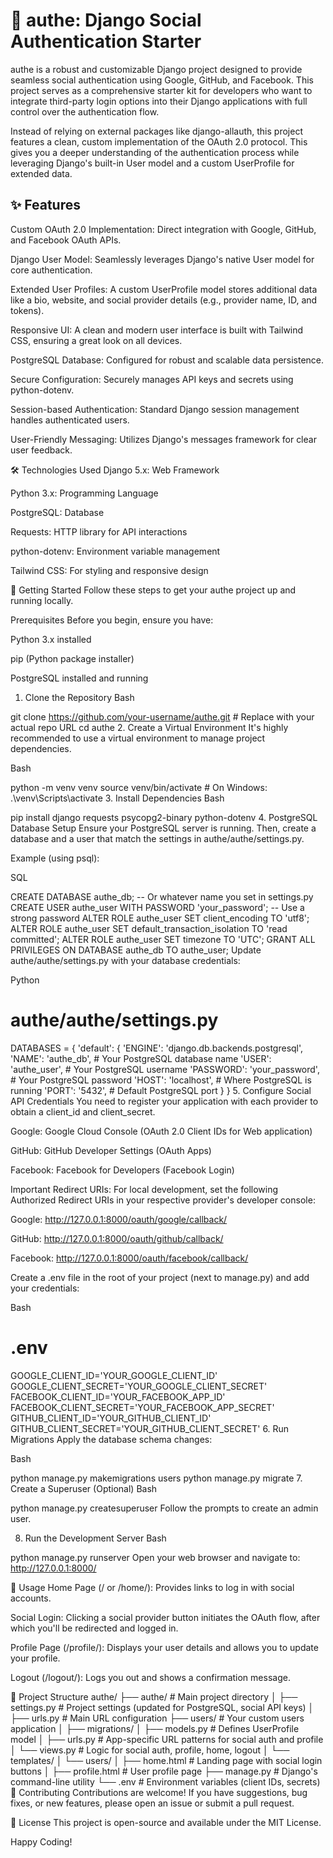 # 🚀 authe: Django Social Authentication Starter
authe is a robust and customizable Django project designed to provide seamless social authentication using Google, GitHub, and Facebook. This project serves as a comprehensive starter kit for developers who want to integrate third-party login options into their Django applications with full control over the authentication flow.

Instead of relying on external packages like django-allauth, this project features a clean, custom implementation of the OAuth 2.0 protocol. This gives you a deeper understanding of the authentication process while leveraging Django's built-in User model and a custom UserProfile for extended data.

## ✨ Features
Custom OAuth 2.0 Implementation: Direct integration with Google, GitHub, and Facebook OAuth APIs.

Django User Model: Seamlessly leverages Django's native User model for core authentication.

Extended User Profiles: A custom UserProfile model stores additional data like a bio, website, and social provider details (e.g., provider name, ID, and tokens).

Responsive UI: A clean and modern user interface is built with Tailwind CSS, ensuring a great look on all devices.

PostgreSQL Database: Configured for robust and scalable data persistence.

Secure Configuration: Securely manages API keys and secrets using python-dotenv.

Session-based Authentication: Standard Django session management handles authenticated users.

User-Friendly Messaging: Utilizes Django's messages framework for clear user feedback.

🛠️ Technologies Used
Django 5.x: Web Framework

Python 3.x: Programming Language

PostgreSQL: Database

Requests: HTTP library for API interactions

python-dotenv: Environment variable management

Tailwind CSS: For styling and responsive design

🚀 Getting Started
Follow these steps to get your authe project up and running locally.

Prerequisites
Before you begin, ensure you have:

Python 3.x installed

pip (Python package installer)

PostgreSQL installed and running

1. Clone the Repository
Bash

git clone https://github.com/your-username/authe.git # Replace with your actual repo URL
cd authe
2. Create a Virtual Environment
It's highly recommended to use a virtual environment to manage project dependencies.

Bash

python -m venv venv
source venv/bin/activate  # On Windows: .\venv\Scripts\activate
3. Install Dependencies
Bash

pip install django requests psycopg2-binary python-dotenv
4. PostgreSQL Database Setup
Ensure your PostgreSQL server is running. Then, create a database and a user that match the settings in authe/authe/settings.py.

Example (using psql):

SQL

CREATE DATABASE authe_db; -- Or whatever name you set in settings.py
CREATE USER authe_user WITH PASSWORD 'your_password'; -- Use a strong password
ALTER ROLE authe_user SET client_encoding TO 'utf8';
ALTER ROLE authe_user SET default_transaction_isolation TO 'read committed';
ALTER ROLE authe_user SET timezone TO 'UTC';
GRANT ALL PRIVILEGES ON DATABASE authe_db TO authe_user;
Update authe/authe/settings.py with your database credentials:

Python

# authe/authe/settings.py
DATABASES = {
    'default': {
        'ENGINE': 'django.db.backends.postgresql',
        'NAME': 'authe_db',          # Your PostgreSQL database name
        'USER': 'authe_user',        # Your PostgreSQL username
        'PASSWORD': 'your_password', # Your PostgreSQL password
        'HOST': 'localhost',         # Where PostgreSQL is running
        'PORT': '5432',              # Default PostgreSQL port
    }
}
5. Configure Social API Credentials
You need to register your application with each provider to obtain a client_id and client_secret.

Google: Google Cloud Console (OAuth 2.0 Client IDs for Web application)

GitHub: GitHub Developer Settings (OAuth Apps)

Facebook: Facebook for Developers (Facebook Login)

Important Redirect URIs:
For local development, set the following Authorized Redirect URIs in your respective provider's developer console:

Google: http://127.0.0.1:8000/oauth/google/callback/

GitHub: http://127.0.0.1:8000/oauth/github/callback/

Facebook: http://127.0.0.1:8000/oauth/facebook/callback/

Create a .env file in the root of your project (next to manage.py) and add your credentials:

Bash

# .env
GOOGLE_CLIENT_ID='YOUR_GOOGLE_CLIENT_ID'
GOOGLE_CLIENT_SECRET='YOUR_GOOGLE_CLIENT_SECRET'
FACEBOOK_CLIENT_ID='YOUR_FACEBOOK_APP_ID'
FACEBOOK_CLIENT_SECRET='YOUR_FACEBOOK_APP_SECRET'
GITHUB_CLIENT_ID='YOUR_GITHUB_CLIENT_ID'
GITHUB_CLIENT_SECRET='YOUR_GITHUB_CLIENT_SECRET'
6. Run Migrations
Apply the database schema changes:

Bash

python manage.py makemigrations users
python manage.py migrate
7. Create a Superuser (Optional)
Bash

python manage.py createsuperuser
Follow the prompts to create an admin user.

8. Run the Development Server
Bash

python manage.py runserver
Open your web browser and navigate to: http://127.0.0.1:8000/

📖 Usage
Home Page (/ or /home/): Provides links to log in with social accounts.

Social Login: Clicking a social provider button initiates the OAuth flow, after which you'll be redirected and logged in.

Profile Page (/profile/): Displays your user details and allows you to update your profile.

Logout (/logout/): Logs you out and shows a confirmation message.

📂 Project Structure
authe/
├── authe/                   # Main project directory
│   ├── settings.py          # Project settings (updated for PostgreSQL, social API keys)
│   ├── urls.py              # Main URL configuration
├── users/                   # Your custom users application
│   ├── migrations/
│   ├── models.py            # Defines UserProfile model
│   ├── urls.py              # App-specific URL patterns for social auth and profile
│   └── views.py             # Logic for social auth, profile, home, logout
│   └── templates/
│       └── users/
│           ├── home.html    # Landing page with social login buttons
│           ├── profile.html # User profile page
├── manage.py                # Django's command-line utility
└── .env                     # Environment variables (client IDs, secrets)
🤝 Contributing
Contributions are welcome! If you have suggestions, bug fixes, or new features, please open an issue or submit a pull request.

📄 License
This project is open-source and available under the MIT License.

Happy Coding!
